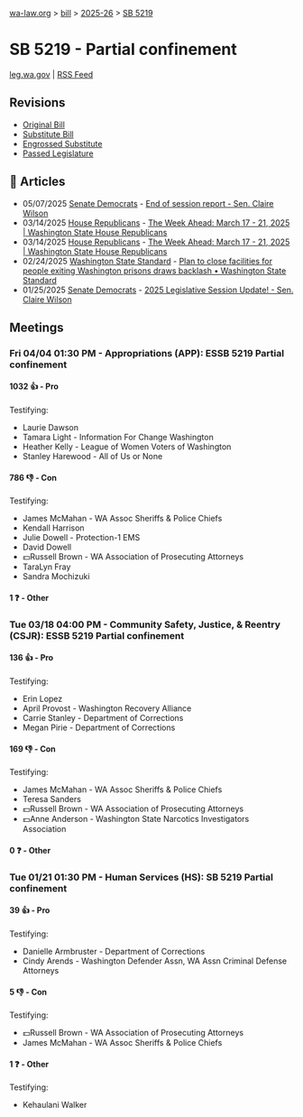 [wa-law.org](/) > [bill](/bill/) > [2025-26](/bill/2025-26/) > [SB 5219](/bill/2025-26/sb/5219/)

# SB 5219 - Partial confinement
[leg.wa.gov](https://app.leg.wa.gov/billsummary?BillNumber=5219&Year=2025&Initiative=false) | [RSS Feed](./rss.xml)

## Revisions
* [Original Bill](1/)
* [Substitute Bill](S/)
* [Engrossed Substitute](S.E/)
* [Passed Legislature](S.PL/)

## 📰 Articles
* 05/07/2025 [Senate Democrats](/org/senate_democrats/) - [End of session report - Sen. Claire Wilson](https://senatedemocrats.wa.gov/wilson/2025/05/07/end-of-session-report/#:~:text=5219)
* 03/14/2025 [House Republicans](/org/house_republicans/) - [The Week Ahead: March 17 - 21, 2025 | Washington State House Republicans](http://houserepublicans.wa.gov/week/the-week-ahead-march-17-21-2025/#:~:text=HB%205219)
* 03/14/2025 [House Republicans](/org/house_republicans/) - [The Week Ahead: March 17 - 21, 2025 | Washington State House Republicans](https://houserepublicans.wa.gov/week/the-week-ahead-march-17-21-2025/#:~:text=HB%205219)
* 02/24/2025 [Washington State Standard](/org/washington_state_standard/) - [Plan to close facilities for people exiting Washington prisons draws backlash • Washington State Standard](https://washingtonstatestandard.com/2025/02/24/plan-to-close-facilities-for-people-exiting-washington-prisons-draws-backlash/#:~:text=Senate%20Bill%205219)
* 01/25/2025 [Senate Democrats](/org/senate_democrats/) - [2025 Legislative Session Update! - Sen. Claire Wilson](https://senatedemocrats.wa.gov/wilson/2025/01/24/2025-legislative-session-update/#:~:text=SB%205219)

## Meetings
### Fri 04/04 01:30 PM - Appropriations (APP): ESSB 5219 Partial confinement
#### 1032 👍 - Pro
Testifying:
* Laurie Dawson
* Tamara Light - Information For Change Washington
* Heather Kelly - League of Women Voters of Washington
* Stanley Harewood - All of Us or None

#### 786 👎 - Con
Testifying:
* James McMahan - WA Assoc Sheriffs & Police Chiefs
* Kendall Harrison
* Julie Dowell - Protection-1 EMS
* David Dowell
* 💵Russell Brown - WA Association of Prosecuting Attorneys
* TaraLyn Fray
* Sandra Mochizuki

#### 1 ❓ - Other

### Tue 03/18 04:00 PM - Community Safety, Justice, & Reentry (CSJR): ESSB 5219 Partial confinement
#### 136 👍 - Pro
Testifying:
* Erin Lopez
* April Provost - Washington Recovery Alliance
* Carrie Stanley - Department of Corrections
* Megan Pirie - Department of Corrections

#### 169 👎 - Con
Testifying:
* James McMahan - WA Assoc Sheriffs & Police Chiefs
* Teresa Sanders
* 💵Russell Brown - WA Association of Prosecuting Attorneys
* 💵Anne Anderson - Washington State Narcotics Investigators Association

#### 0 ❓ - Other

### Tue 01/21 01:30 PM - Human Services (HS): SB 5219 Partial confinement
#### 39 👍 - Pro
Testifying:
* Danielle Armbruster - Department of Corrections
* Cindy Arends - Washington Defender Assn, WA Assn Criminal Defense Attorneys

#### 5 👎 - Con
Testifying:
* 💵Russell Brown - WA Association of Prosecuting Attorneys
* James McMahan - WA Assoc Sheriffs & Police Chiefs

#### 1 ❓ - Other
Testifying:
* Kehaulani Walker
